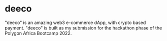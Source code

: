 # deeco
"deeco" is an amazing web3 e-commerce dApp, with crypto based payment. "deeco" is built as my submission for the hackathon phase of the Polygon Africa Bootcamp 2022.
